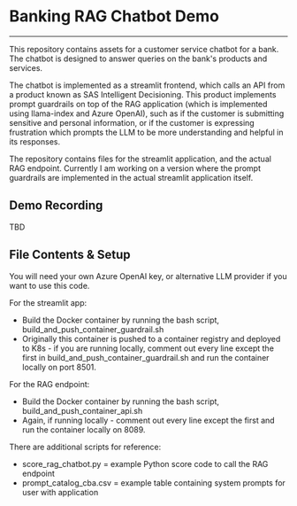 # Banking RAG Chatbot Demo
---

This repository contains assets for a customer service chatbot for a bank. The chatbot is designed to answer queries on the bank's products and services.

The chatbot is implemented as a streamlit frontend, which calls an API from a product known as SAS Intelligent Decisioning. This product implements prompt guardrails on top of the RAG application (which is implemented using llama-index and Azure OpenAI), such as if the customer is submitting sensitive and personal information, or if the customer is expressing frustration which prompts the LLM to be more understanding and helpful in its responses.

The repository contains files for the streamlit application, and the actual RAG endpoint. Currently I am working on a version where the prompt guardrails are implemented in the actual streamlit application itself.

## Demo Recording

TBD

## File Contents & Setup

You will need your own Azure OpenAI key, or alternative LLM provider if you want to use this code.

For the streamlit app:
* Build the Docker container by running the bash script, build_and_push_container_guardrail.sh
* Originally this container is pushed to a container registry and deployed to K8s - if you are running locally, comment out every line except the first in build_and_push_container_guardrail.sh and run the container locally on port 8501.

For the RAG endpoint:
* Build the Docker container by running the bash script, build_and_push_container_api.sh
* Again, if running locally - comment out every line except the first and run the container locally on 8089.

There are additional scripts for reference:
* score_rag_chatbot.py = example Python score code to call the RAG endpoint
* prompt_catalog_cba.csv = example table containing system prompts for user with application